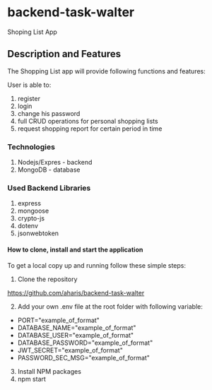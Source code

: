 # backend-task-walter

Shoping List App
## Description and Features

The Shopping List app will provide following functions and features:

User is able to:

1. register
2. login
3. change his password
4. full CRUD operations for personal shopping lists
5. request shopping report for certain period in time

### Technologies

1.  Nodejs/Expres - backend
2.  MongoDB - database

### Used Backend Libraries

1. express
2. mongoose
3. crypto-js
4. dotenv
5. jsonwebtoken

#### How to clone, install and start the application

To get a local copy up and running follow these simple steps:

1. Clone the repository

https://github.com/aharis/backend-task-walter

2. Add your own .env file at the root folder with following variable:

- PORT="example_of_format" 
- DATABASE_NAME="example_of_format" 
- DATABASE_USER="example_of_format" 
- DATABASE_PASSWORD="example_of_format" 
- JWT_SECRET="example_of_format" 
- PASSWORD_SEC_MSG="example_of_format" 

3. Install NPM packages
4. npm start
